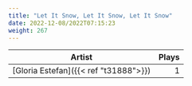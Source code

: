 ```yaml
---
title: "Let It Snow, Let It Snow, Let It Snow"
date: 2022-12-08/2022T07:15:23
weight: 267
---
```




 Artist | Plays 
----- | -----:
[Gloria Estefan]({{< ref "t31888">}}) | 1
